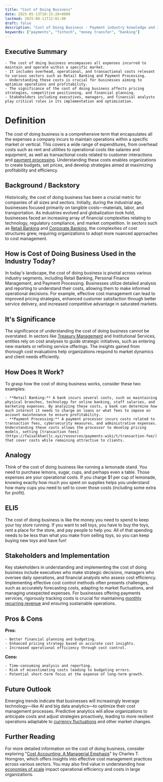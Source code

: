 ```yaml
---
title: "Cost of Doing Business"
date: 2025-05-13T10:15:28+0000
lastmod: 2025-08-11T12:01:00
draft: false
description: "Cost of Doing Business - Payment industry knowledge and insights"
keywords: ["payments", "fintech", "money transfer", "banking"]
---
```


## Executive Summary

 	- The cost of doing business encompasses all expenses incurred to maintain and operate within a specific market.
 	- It includes overhead, operational, and transactional costs relevant to various sectors such as Retail Banking and Payment Processing.
 	- Understanding these costs is crucial for businesses aiming to optimize operations and profitability.
 	- The significance of the cost of doing business affects pricing strategies, competitive positioning, and financial planning.
 	- Stakeholders including executives, managers, and financial analysts play critical roles in its implementation and optimization.

# Definition
The cost of doing business is a comprehensive term that encapsulates all the expenses a company incurs to maintain operations within a specific market or vertical. This covers a wide range of expenditures, from overhead costs such as rent and utilities to operational costs like salaries and equipment, as well as transactional costs related to customer interactions and [payment processing](https://faisalkhanllc.xyz/resources/payments-wiki/p/payment-processing/). Understanding these costs enables organizations to create budgets, set prices, and develop strategies aimed at maximizing profitability and efficiency.
## Background / Backstory
Historically, the cost of doing business has been a crucial metric for companies of all sizes and sectors. Initially, during the industrial age, businesses focused primarily on tangible costs—materials, labor, and transportation. As industries evolved and globalization took hold, businesses faced an increasing array of financial complexities relating to technology, regulatory compliance, and market competition. In sectors such as [Retail Banking](https://faisalkhanllc.xyz/resources/payments-wiki/b/retail-banking/) and [Corporate Banking](https://faisalkhanllc.xyz/resources/payments-wiki/b/corporate-banking/), the complexities of cost structures grew, requiring organizations to adopt more nuanced approaches to cost management.
## How is Cost of Doing Business Used in the Industry Today?
In today's landscape, the cost of doing business is pivotal across various industry segments, including Retail Banking, Personal Finance Management, and Payment Processing. Businesses utilize detailed analysis and reporting to understand their costs, allowing them to make informed operational decisions. For example, effective cost management can lead to improved pricing strategies, enhanced customer satisfaction through better service delivery, and increased competitive advantage in saturated markets.
## It's Significance
The significance of understanding the cost of doing business cannot be overstated. In sectors like [Treasury Management](https://faisalkhanllc.xyz/resources/payments-wiki/t/treasury-management/) and Institutional Services, entities rely on cost analyses to guide strategic initiatives, such as entering new markets or refining service offerings. The insights gained from thorough cost evaluations help organizations respond to market dynamics and client needs efficiently.
## How Does It Work?
To grasp how the cost of doing business works, consider these two examples:

 	- **Retail Banking:** A bank incurs several costs, such as maintaining physical branches, technology for online banking, staff salaries, and marketing expenses. By analyzing these costs, a bank can determine how much interest it needs to charge on loans or what fees to impose on account maintenance to ensure profitability.
 	- **Payment Processing:** A payment processor incurs costs related to transaction fees, cybersecurity measures, and administrative expenses. Understanding these costs allows the processor to develop pricing models, setting [transaction fees](https://faisalkhanllc.xyz/resources/payments-wiki/t/transaction-fee/) that cover costs while remaining attractive to clients.

## Analogy
Think of the cost of doing business like running a lemonade stand. You need to purchase lemons, sugar, cups, and perhaps even a table. Those expenses are your operational costs. If you charge $1 per cup of lemonade, knowing exactly how much you spent on supplies helps you understand how many cups you need to sell to cover those costs (including some extra for profit).
## ELI5
The cost of doing business is like the money you need to spend to keep your toy store running. If you want to sell toys, you have to buy the toys, rent a place for the store, and pay people to help you. All of that spending needs to be less than what you make from selling toys, so you can keep buying new toys and have fun!
## Stakeholders and Implementation
Key stakeholders in understanding and implementing the cost of doing business include executives who make strategic decisions, managers who oversee daily operations, and financial analysts who assess cost efficiency. Implementing effective cost control methods often presents challenges, such as accurately forecasting costs, adapting to market fluctuations, and managing unexpected expenses. For businesses offering payments services, rigorously tracking costs is crucial for maintaining [monthly recurring revenue](https://faisalkhanllc.xyz/resources/payments-wiki/m/monthly-recurring-revenue-mrr/) and ensuring sustainable operations.
## Pros & Cons
**Pros:**

 	- Better financial planning and budgeting.
 	- Enhanced pricing strategy based on accurate cost insights.
 	- Increased operational efficiency through cost control.

**Cons:**

 	- Time-consuming analysis and reporting.
 	- Risk of misestimating costs leading to budgeting errors.
 	- Potential short-term focus at the expense of long-term growth.

## Future Outlook
Emerging trends indicate that businesses will increasingly leverage technology—like AI and big data analytics—to optimize their cost management processes. Predictive analytics will allow organizations to anticipate costs and adjust strategies proactively, leading to more resilient operations adaptable to [currency fluctuations](https://faisalkhanllc.xyz/resources/payments-wiki/c/currency-fluctuations/) and other market changes.
## Further Reading
For more detailed information on the cost of doing business, consider exploring "[Cost Accounting: A Managerial Emphasis](https://www.goodreads.com/book/show/15834728)" by Charles T. Horngren, which offers insights into effective cost management practices across various sectors. You may also find value in understanding how [economies of scale](https://faisalkhanllc.xyz/resources/payments-wiki/e/economies-of-scale/) impact operational efficiency and costs in large organizations.